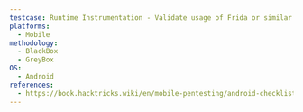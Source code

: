 ```yaml
---
testcase: Runtime Instrumentation - Validate usage of Frida or similar tools to hook and analyze app behavior or secrets during execution
platforms: 
  - Mobile
methodology: 
  - BlackBox
  - GreyBox
OS:
  - Android
references:
  - https://book.hacktricks.wiki/en/mobile-pentesting/android-checklist.html
---
```

